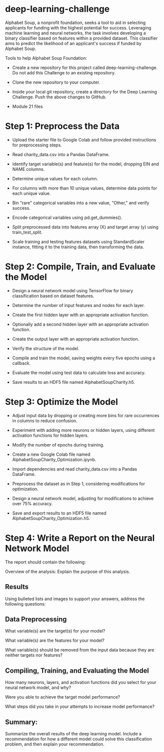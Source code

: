 # deep-learning-challenge


Alphabet Soup, a nonprofit foundation, seeks a tool to aid in selecting applicants for funding with the highest potential for success. Leveraging machine learning and neural networks, the task involves developing a binary classifier based on features within a provided dataset. This classifier aims to predict the likelihood of an applicant's success if funded by Alphabet Soup.

Tools to help Alphabet Soup Foundation:

* Create a new repository for this project called deep-learning-challenge. Do not add this Challenge to an existing repository.

* Clone the new repository to your computer.

* Inside your local git repository, create a directory for the Deep Learning Challenge.
Push the above changes to GitHub.

* Module 21 files

# Step 1: Preprocess the Data

* Upload the starter file to Google Colab and follow provided instructions for preprocessing steps.

* Read charity_data.csv into a Pandas DataFrame.

* Identify target variable(s) and feature(s) for the model, dropping EIN and NAME columns.

* Determine unique values for each column.

* For columns with more than 10 unique values, determine data points for each unique value.

* Bin "rare" categorical variables into a new value, "Other," and verify success.

* Encode categorical variables using pd.get_dummies().

* Split preprocessed data into features array (X) and target array (y) using train_test_split.

* Scale training and testing features datasets using StandardScaler instance, fitting it to the training data, then transforming the data.

# Step 2: Compile, Train, and Evaluate the Model

 * Design a neural network model using TensorFlow for binary classification based on dataset features.
    
 * Determine the number of input features and nodes for each layer.
    
 * Create the first hidden layer with an appropriate activation function.
   
 * Optionally add a second hidden layer with an appropriate activation function.
 
 * Create the output layer with an appropriate activation function.
    
 * Verify the structure of the model.
   
 * Compile and train the model, saving weights every five epochs using a callback.
    
 * Evaluate the model using test data to calculate loss and accuracy.
   
 * Save results to an HDF5 file named AlphabetSoupCharity.h5.

# Step 3: Optimize the Model

  * Adjust input data by dropping or creating more bins for rare occurrences in columns to reduce confusion.
    
  * Experiment with adding more neurons or hidden layers, using different activation functions for hidden layers.
    
  * Modify the number of epochs during training.
    
  * Create a new Google Colab file named AlphabetSoupCharity_Optimization.ipynb.
    
  * Import dependencies and read charity_data.csv into a Pandas DataFrame.
    
  * Preprocess the dataset as in Step 1, considering modifications for optimization.
    
  * Design a neural network model, adjusting for modifications to achieve over 75% accuracy.
    
  * Save and export results to an HDF5 file named AlphabetSoupCharity_Optimization.h5.
  
# Step 4: Write a Report on the Neural Network Model

The report should contain the following:

Overview of the analysis: Explain the purpose of this analysis.

## Results

Using bulleted lists and images to support your answers, address the following questions:

## Data Preprocessing

What variable(s) are the target(s) for your model?

What variable(s) are the features for your model?

What variable(s) should be removed from the input data because they are neither targets nor features?

## Compiling, Training, and Evaluating the Model

How many neurons, layers, and activation functions did you select for your neural network model, and why?

Were you able to achieve the target model performance?

What steps did you take in your attempts to increase model performance?

## Summary: 
Summarize the overall results of the deep learning model. Include a recommendation for how a different model could solve this classification problem, and then explain your recommendation.


